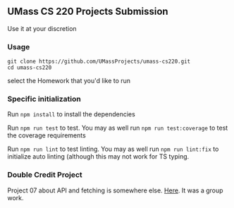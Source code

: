 ## UMass CS 220 Projects Submission

Use it at your discretion

### Usage
```shell
git clone https://github.com/UMassProjects/umass-cs220.git
cd umass-cs220
```

select the Homework that you'd like to run

### Specific initialization

Run `npm install` to install the dependencies

Run `npm run test` to test. You may as well run `npm run test:coverage` to test the coverage requirements

Run `npm run lint` to test linting. You may as well run `npm run lint:fix` to initialize auto linting (although this may not work for TS typing.

### Double Credit Project

Project 07 about API and fetching is somewhere else. [Here](https://github.com/UMassProjects/umass-cs220-07). It was a group work.
